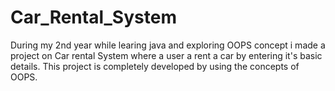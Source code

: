 # Car_Rental_System
During my 2nd year while learing java and exploring OOPS concept i made a project on Car rental System where a user a rent a car by entering it's basic details. This project is completely developed by using the concepts of OOPS.
